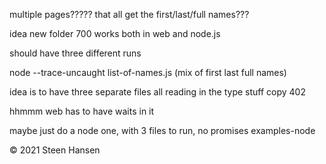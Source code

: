 

multiple pages????? that all get the first/last/full names???






idea new folder 700   works both in web and node.js

should have three different runs

 node --trace-uncaught list-of-names.js (mix of first last full names)


idea is to have three separate files all reading in the type stuff
copy 402 

hhmmm web has to have waits in it



maybe just do a node one, with 3 files to run, no promises
examples-node



&copy; 2021 Steen Hansen




